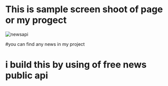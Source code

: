 # This is sample screen shoot of page or my progect
![newsapi](https://github.com/yonas-fsaha/news-api-with-nodejs/assets/104067688/eb911bf6-821c-454b-ac92-35bdae2046d1)

#you can find any news in my project
# i build this by using of free news public api
